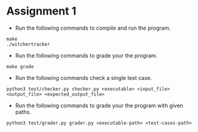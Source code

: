 # Assignment 1

* Run the following commands to compile and run the program. 
```
make
./witchertracker
```

* Run the following commands to grade your the program.
```
make grade
```

* Run the following commands check a single test case.
```
python3 test/checker.py checker.py <executable> <input_file> <output_file> <expected_output_file>
```

* Run the following commands to grade your the program with given paths.
```
python3 test/grader.py grader.py <executable-path> <test-cases-path>
```
